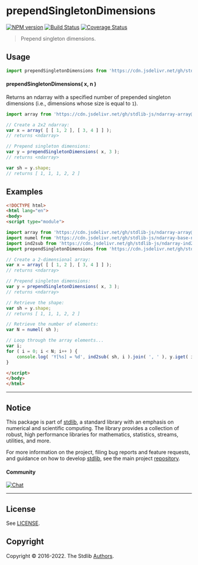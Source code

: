 <!--

@license Apache-2.0

Copyright (c) 2022 The Stdlib Authors.

Licensed under the Apache License, Version 2.0 (the "License");
you may not use this file except in compliance with the License.
You may obtain a copy of the License at

   http://www.apache.org/licenses/LICENSE-2.0

Unless required by applicable law or agreed to in writing, software
distributed under the License is distributed on an "AS IS" BASIS,
WITHOUT WARRANTIES OR CONDITIONS OF ANY KIND, either express or implied.
See the License for the specific language governing permissions and
limitations under the License.

-->

# prependSingletonDimensions

[![NPM version][npm-image]][npm-url] [![Build Status][test-image]][test-url] [![Coverage Status][coverage-image]][coverage-url] <!-- [![dependencies][dependencies-image]][dependencies-url] -->

> Prepend singleton dimensions.

<!-- Section to include introductory text. Make sure to keep an empty line after the intro `section` element and another before the `/section` close. -->

<section class="intro">

</section>

<!-- /.intro -->

<!-- Package usage documentation. -->



<section class="usage">

## Usage

<!-- eslint-disable id-length -->

```javascript
import prependSingletonDimensions from 'https://cdn.jsdelivr.net/gh/stdlib-js/ndarray-base-prepend-singleton-dimensions@esm/index.mjs';
```

#### prependSingletonDimensions( x, n )

Returns an ndarray with a specified number of prepended singleton dimensions (i.e., dimensions whose size is equal to `1`).

<!-- eslint-disable id-length -->

```javascript
import array from 'https://cdn.jsdelivr.net/gh/stdlib-js/ndarray-array@esm/index.mjs';

// Create a 2x2 ndarray:
var x = array( [ [ 1, 2 ], [ 3, 4 ] ] );
// returns <ndarray>

// Prepend singleton dimensions:
var y = prependSingletonDimensions( x, 3 );
// returns <ndarray>

var sh = y.shape;
// returns [ 1, 1, 1, 2, 2 ]
```

</section>

<!-- /.usage -->

<!-- Package usage notes. Make sure to keep an empty line after the `section` element and another before the `/section` close. -->

<section class="notes">

</section>

<!-- /.notes -->

<!-- Package usage examples. -->

<section class="examples">

## Examples

<!-- eslint-disable id-length -->

<!-- eslint no-undef: "error" -->

```html
<!DOCTYPE html>
<html lang="en">
<body>
<script type="module">

import array from 'https://cdn.jsdelivr.net/gh/stdlib-js/ndarray-array@esm/index.mjs';
import numel from 'https://cdn.jsdelivr.net/gh/stdlib-js/ndarray-base-numel@esm/index.mjs';
import ind2sub from 'https://cdn.jsdelivr.net/gh/stdlib-js/ndarray-ind2sub@esm/index.mjs';
import prependSingletonDimensions from 'https://cdn.jsdelivr.net/gh/stdlib-js/ndarray-base-prepend-singleton-dimensions@esm/index.mjs';

// Create a 2-dimensional array:
var x = array( [ [ 1, 2 ], [ 3, 4 ] ] );
// returns <ndarray>

// Prepend singleton dimensions:
var y = prependSingletonDimensions( x, 3 );
// returns <ndarray>

// Retrieve the shape:
var sh = y.shape;
// returns [ 1, 1, 1, 2, 2 ]

// Retrieve the number of elements:
var N = numel( sh );

// Loop through the array elements...
var i;
for ( i = 0; i < N; i++ ) {
    console.log( 'Y[%s] = %d', ind2sub( sh, i ).join( ', ' ), y.iget( i ) );
}

</script>
</body>
</html>
```

</section>

<!-- /.examples -->

<!-- Section to include cited references. If references are included, add a horizontal rule *before* the section. Make sure to keep an empty line after the `section` element and another before the `/section` close. -->

<section class="references">

</section>

<!-- /.references -->

<!-- Section for related `stdlib` packages. Do not manually edit this section, as it is automatically populated. -->

<section class="related">

</section>

<!-- /.related -->

<!-- Section for all links. Make sure to keep an empty line after the `section` element and another before the `/section` close. -->


<section class="main-repo" >

* * *

## Notice

This package is part of [stdlib][stdlib], a standard library with an emphasis on numerical and scientific computing. The library provides a collection of robust, high performance libraries for mathematics, statistics, streams, utilities, and more.

For more information on the project, filing bug reports and feature requests, and guidance on how to develop [stdlib][stdlib], see the main project [repository][stdlib].

#### Community

[![Chat][chat-image]][chat-url]

---

## License

See [LICENSE][stdlib-license].


## Copyright

Copyright &copy; 2016-2022. The Stdlib [Authors][stdlib-authors].

</section>

<!-- /.stdlib -->

<!-- Section for all links. Make sure to keep an empty line after the `section` element and another before the `/section` close. -->

<section class="links">

[npm-image]: http://img.shields.io/npm/v/@stdlib/ndarray-base-prepend-singleton-dimensions.svg
[npm-url]: https://npmjs.org/package/@stdlib/ndarray-base-prepend-singleton-dimensions

[test-image]: https://github.com/stdlib-js/ndarray-base-prepend-singleton-dimensions/actions/workflows/test.yml/badge.svg?branch=main
[test-url]: https://github.com/stdlib-js/ndarray-base-prepend-singleton-dimensions/actions/workflows/test.yml?query=branch:main

[coverage-image]: https://img.shields.io/codecov/c/github/stdlib-js/ndarray-base-prepend-singleton-dimensions/main.svg
[coverage-url]: https://codecov.io/github/stdlib-js/ndarray-base-prepend-singleton-dimensions?branch=main

<!--

[dependencies-image]: https://img.shields.io/david/stdlib-js/ndarray-base-prepend-singleton-dimensions.svg
[dependencies-url]: https://david-dm.org/stdlib-js/ndarray-base-prepend-singleton-dimensions/main

-->

[chat-image]: https://img.shields.io/gitter/room/stdlib-js/stdlib.svg
[chat-url]: https://gitter.im/stdlib-js/stdlib/

[stdlib]: https://github.com/stdlib-js/stdlib

[stdlib-authors]: https://github.com/stdlib-js/stdlib/graphs/contributors

[umd]: https://github.com/umdjs/umd
[es-module]: https://developer.mozilla.org/en-US/docs/Web/JavaScript/Guide/Modules

[deno-url]: https://github.com/stdlib-js/ndarray-base-prepend-singleton-dimensions/tree/deno
[umd-url]: https://github.com/stdlib-js/ndarray-base-prepend-singleton-dimensions/tree/umd
[esm-url]: https://github.com/stdlib-js/ndarray-base-prepend-singleton-dimensions/tree/esm

[stdlib-license]: https://raw.githubusercontent.com/stdlib-js/ndarray-base-prepend-singleton-dimensions/main/LICENSE

</section>

<!-- /.links -->
